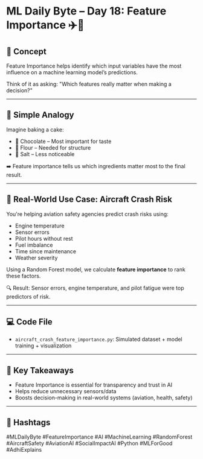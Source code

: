# ML Daily Byte – Day 18: Feature Importance ✈️🧠

## 📘 Concept

Feature Importance helps identify which input variables have the most influence on a machine learning model’s predictions.

Think of it as asking: "Which features really matter when making a decision?"

---

## 🍰 Simple Analogy

Imagine baking a cake:

- 🍫 Chocolate – Most important for taste  
- 🧁 Flour – Needed for structure  
- 🧂 Salt – Less noticeable  

➡️ Feature importance tells us which ingredients matter most to the final result.

---

## 🚨 Real-World Use Case: Aircraft Crash Risk

You're helping aviation safety agencies predict crash risks using:

- Engine temperature  
- Sensor errors  
- Pilot hours without rest  
- Fuel imbalance  
- Time since maintenance  
- Weather severity

Using a Random Forest model, we calculate **feature importance** to rank these factors.

🔍 Result: Sensor errors, engine temperature, and pilot fatigue were top predictors of risk.

---

## 💻 Code File

- `aircraft_crash_feature_importance.py`: Simulated dataset + model training + visualization

---

## 📌 Key Takeaways

- Feature Importance is essential for transparency and trust in AI  
- Helps reduce unnecessary sensors/data  
- Boosts decision-making in real-world systems (aviation, health, safety)

---

## 📎 Hashtags

#MLDailyByte #FeatureImportance #AI #MachineLearning #RandomForest  
#AircraftSafety #AviationAI #SocialImpactAI #Python #MLForGood #AdhiExplains
